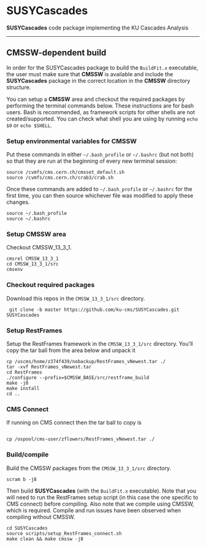 # SUSYCascades
**SUSYCascades** code package implementing the KU Cascades Analysis

---------------------
CMSSW-dependent build 
---------------------

In order for the SUSYCascades package to build the `BuildFit.x` executable,
the user must make sure that **CMSSW** is available and include the **SUSYCascades** package
in the correct location in the **CMSSW** directory structure.
<!--- You will also need the **CombineHarvester** and **HiggsAnalysis** **CMSSW** packages.
These packages must be included in the **CMSSW** directory structure as:
```
- CMSSW_Z_Y_X
  - src
    - CombineHarvester
    - HiggsAnalysis
    - SUSYCascades
 ```
--->
You can setup a **CMSSW** area and checkout the required packages by performing the terminal commands below. 
These instructions are for bash users.
Bash is recommended, as framework scripts for other shells are not created/supported.
You can check what shell you are using by running `echo $0` or `echo $SHELL`.

### Setup environmental variables for CMSSW
Put these commands in either `~/.bash_profile` or `~/.bashrc` (but not both)
so that they are run at the beginning of every new terminal session:
```
source /cvmfs/cms.cern.ch/cmsset_default.sh
source /cvmfs/cms.cern.ch/crab3/crab.sh
```    
Once these commands are added to `~/.bash_profile` or `~/.bashrc` for the first time,
you can then source whichever file was modified to apply these changes.
```
source ~/.bash_profile
source ~/.bashrc
```

### Setup CMSSW area
Checkout CMSSW_13_3_1.
```
cmsrel CMSSW_13_3_1
cd CMSSW_13_3_1/src
cmsenv
```
    
### Checkout required packages
Download this repos in the `CMSSW_13_3_1/src` directory.
<!--- Use the KU branch of HiggsAnalysis, the connect branch of CombineHarvester, and the master branch of SUSYCascades.
```
 git clone -b KU https://github.com/zflowers/HiggsAnalysis-CombinedLimit.git HiggsAnalysis/CombinedLimit
 git clone -b connect https://github.com/zflowers/CombineHarvester.git CombineHarvester
 git clone -b master https://github.com/ku-cms/SUSYCascades.git SUSYCascades
```
--->
```
 git clone -b master https://github.com/ku-cms/SUSYCascades.git SUSYCascades
```

### Setup RestFrames
Setup the RestFrames framework in the `CMSSW_13_3_1/src` directory.
You'll copy the tar ball from the area below and unpack it
```
cp /uscms/home/z374f439/nobackup/RestFrames_vNewest.tar ./
tar -xvf RestFrames_vNewest.tar
cd RestFrames
./configure --prefix=$CMSSW_BASE/src/restframe_build
make -j8
make install
cd ..
```

### CMS Connect
If running on CMS connect then the tar ball to copy is
```

cp /ospool/cms-user/zflowers/RestFrames_vNewest.tar ./
```

### Build/compile
Build the CMSSW packages from the `CMSSW_13_3_1/src` directory.
```
scram b -j8
```
Then build **SUSYCascades** (with the `BuildFit.x` executable).
Note that you will need to run the RestFrames setup script
(in this case the one specific to CMS connect) before compiling.
Also note that we compile using CMSSW, which is required.
Compile and run issues have been observed when compiling without CMSSW.
```
cd SUSYCascades
source scripts/setup_RestFrames_connect.sh
make clean && make cmssw -j8
```
<!---
 ### Running combineTool.py on cms connect syntax
 To run text2workspace (T2W):
 Go to the directory with the datacard for a given mass point
 ```
 combineTool.py -M T2W -i datacard.txt -m MASS_Value --job-mode connect -o workspace.root --input-file ../../../FitInput_KUEWKino_2017.root --sub-opts='+ProjectName=cms.org.ku" \n request_memory = 8 GB \n'
 ```
 
 Note that mass value will typically be the name of the directory that the datacard is in (ex: 5000325) and the input file is the path to the output root file from BuildFit.x
 
 To run AsymptoticLimits:
 Go to the directory that was the output of BuildFit.x 
 ```
 combineTool.py -M AsymptoticLimits -d */*/*/datacard.txt --job-mode connect --input-file FitInput_KUEWKino_2017.root --sub-opts='+ProjectName="cms.org.ku" \n request_memory = 8 GB \n'
 ```
 
 To run impacts:
 Go to the directory that the workspace (and datacard) live in
 ```
 combineTool.py -M Impacts -d workspace.root -m MASS_Value --doInitialFit --robustFit 1 --job-mode connect --sub-opts='+ProjectName="cms.org.ku" \n request_memory = 8 GB \n'
 combineTool.py -M Impacts -d workspace.root -m 5000325 --input-file ../ --job-mode connect --sub-opts='+ProjectName="cms.org.ku" \n request_memory = 8 GB \n' 
 ```
 
 Note that the second step only should be ran after the jobs in the first step finish
 The input file is just the entire directory that the workspace lives in
--->

